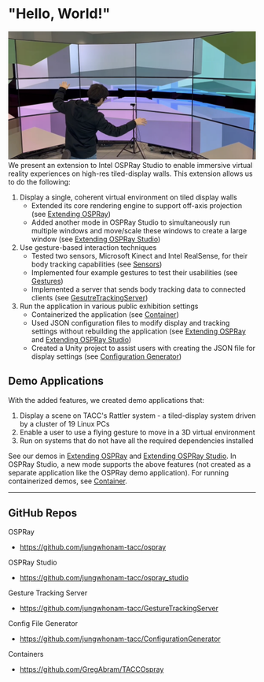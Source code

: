 # "Hello, World!"
![](OSPRay/demo%20-%20rattler.png)
We present an extension to 
Intel OSPRay Studio to enable immersive virtual reality experiences on high-res tiled-display walls. 
This extension allows us to do the following:
<!-- two criteria for VR experiences
one criteria for public exhibitions -->
1. Display a single, coherent virtual environment on tiled display walls
   - Extended its core rendering engine to support off-axis projection (see [Extending OSPRay](OSPRay/OSPRay.md))
   - Added another mode in OSPRay Studio to simultaneously run multiple windows and move/scale these windows to create a large window (see [Extending OSPRay Studio](OSPRayStudio/OSPRayStudio.md))
2. Use gesture-based interaction techniques
   - Tested two sensors, Microsoft Kinect and Intel RealSense, for their body tracking capabilities (see [Sensors](Sensors/Sensors.md))
   - Implemented four example gestures to test their usabilities (see [Gestures](Gestures/Gestures.md))
   - Implemented a server that sends body tracking data to connected clients (see [GesutreTrackingServer](Server/GesutreTrackingServer.md))
3. Run the application in various public exhibition settings
   - Containerized the application (see [Container](Container/Container.md))
   - Used JSON configuration files to modify display and tracking settings without rebuilding the application (see [Extending OSPRay](OSPRay/OSPRay.md) and [Extending OSPRay Studio](OSPRayStudio/OSPRayStudio.md))
   - Created a Unity project to assist users with creating the JSON file for display settings (see [Configuration Generator](ConfigGenerator/ConfigGenerator.md))

## Demo Applications

With the added features, we created demo applications that:
1. Display a scene on TACC's Rattler system - a tiled-display system driven by a cluster of 19 Linux PCs
2. Enable a user to use a flying gesture to move in a 3D virtual environment
3. Run on systems that do not have all the required dependencies installed

See our demos in [Extending OSPRay](OSPRay/OSPRay.md) and  [Extending OSPRay Studio](OSPRayStudio/OSPRayStudio.md). In OSPRay Studio, a new mode supports the above features (not created as a separate application like the OSPRay demo application). For running containerized demos, see [Container](Container/Container.md).

---

## GitHub Repos

OSPRay
* https://github.com/jungwhonam-tacc/ospray

OSPRay Studio
* https://github.com/jungwhonam-tacc/ospray_studio

Gesture Tracking Server
* https://github.com/jungwhonam-tacc/GestureTrackingServer

Config File Generator
* https://github.com/jungwhonam-tacc/ConfigurationGenerator

Containers
* https://github.com/GregAbram/TACCOspray